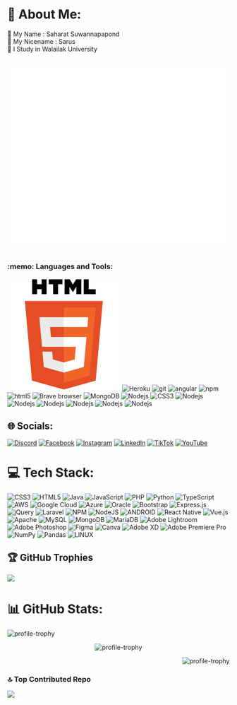# 💫 About Me:
📛 My Name : Saharat Suwannapapond<br>📖 My Nicename : Sarus<br>🏫 I Study in Walailak University<br>

<div align="center">
	<br>
	<a href="https://github.com/Sarus1997/hello-world/blame/main/hello.svg">
		<img src="hello.svg" width="800" height="400" alt="Click to see the source">
	</a>
	<br>
</div>

<br>


<h3>:memo: Languages and Tools:</h3>
<p style="width:40; height:40;">
  <img alt="Html5" src="https://raw.githubusercontent.com/devicons/devicon/master/icons/html5/html5-original-wordmark.svg" />
  <img alt="Heroku" src="https://img.shields.io/badge/-Heroku-430098?style=flat-square&logo=heroku&logoColor=white" />
  <img alt="git" src="https://img.shields.io/badge/-Git-F05032?style=flat-square&logo=git&logoColor=white" />
  <img alt="angular" src="https://img.shields.io/badge/-Angular-DD0031?style=flat-square&logo=angular&logoColor=white" />
  <img alt="npm" src="https://img.shields.io/badge/-NPM-CB3837?style=flat-square&logo=npm&logoColor=white" />
  <img alt="html5" src="https://img.shields.io/badge/-HTML5-E34F26?style=flat-square&logo=html5&logoColor=white" />
  <img alt="Brave browser" src="https://img.shields.io/badge/-Brave_Browser-FB542B?style=flat-square&logo=brave&logoColor=white" />
  <img alt="MongoDB" src="https://img.shields.io/badge/-MongoDB-13aa52?style=flat-square&logo=mongodb&logoColor=white" />
  <img alt="Nodejs" src="https://img.shields.io/badge/-Nodejs-43853d?style=flat-square&logo=Node.js&logoColor=white" />
  <img alt="CSS3" src="https://img.shields.io/badge/css3-%231572B6.svg?style=for-the-badge&logo=css3&logoColor=white" style="size=10px;"/>
  <img alt="Nodejs" src="" />
  <img alt="Nodejs" src="" />
  <img alt="Nodejs" src="" />
  <img alt="Nodejs" src="" />
  <img alt="Nodejs" src="" />
  <img alt="Nodejs" src="" />
</p>


## 🌐 Socials:
[![Discord](https://img.shields.io/badge/Discord-%237289DA.svg?logo=discord&logoColor=white)](https://discord.gg/#3541) [![Facebook](https://img.shields.io/badge/Facebook-%231877F2.svg?logo=Facebook&logoColor=white)](https://facebook.com/saharat.suwannapapond.7) [![Instagram](https://img.shields.io/badge/Instagram-%23E4405F.svg?logo=Instagram&logoColor=white)](https://instagram.com/sr_sarus_/?next=%2Fsr_sarus_%2F) [![LinkedIn](https://img.shields.io/badge/LinkedIn-%230077B5.svg?logo=linkedin&logoColor=white)](https://linkedin.com/in/saharat-sarus/) [![TikTok](https://img.shields.io/badge/TikTok-%23000000.svg?logo=TikTok&logoColor=white)](https://tiktok.com/@sarus_ss) [![YouTube](https://img.shields.io/badge/YouTube-%23FF0000.svg?logo=YouTube&logoColor=white)](https://youtube.com/@sr_sarus) 

# 💻 Tech Stack:
![CSS3](https://img.shields.io/badge/css3-%231572B6.svg?style=for-the-badge&logo=css3&logoColor=white) ![HTML5](https://img.shields.io/badge/html5-%23E34F26.svg?style=for-the-badge&logo=html5&logoColor=white) ![Java](https://img.shields.io/badge/java-%23ED8B00.svg?style=for-the-badge&logo=java&logoColor=white) ![JavaScript](https://img.shields.io/badge/javascript-%23323330.svg?style=for-the-badge&logo=javascript&logoColor=%23F7DF1E) ![PHP](https://img.shields.io/badge/php-%23777BB4.svg?style=for-the-badge&logo=php&logoColor=white) ![Python](https://img.shields.io/badge/python-3670A0?style=for-the-badge&logo=python&logoColor=ffdd54) ![TypeScript](https://img.shields.io/badge/typescript-%23007ACC.svg?style=for-the-badge&logo=typescript&logoColor=white) ![AWS](https://img.shields.io/badge/AWS-%23FF9900.svg?style=for-the-badge&logo=amazon-aws&logoColor=white) ![Google Cloud](https://img.shields.io/badge/Google%20Cloud-%234285F4.svg?style=for-the-badge&logo=google-cloud&logoColor=white) ![Azure](https://img.shields.io/badge/azure-%230072C6.svg?style=for-the-badge&logo=azure-devops&logoColor=white) ![Oracle](https://img.shields.io/badge/Oracle-F80000?style=for-the-badge&logo=oracle&logoColor=white) ![Bootstrap](https://img.shields.io/badge/bootstrap-%23563D7C.svg?style=for-the-badge&logo=bootstrap&logoColor=white) ![Express.js](https://img.shields.io/badge/express.js-%23404d59.svg?style=for-the-badge&logo=express&logoColor=%2361DAFB) ![jQuery](https://img.shields.io/badge/jquery-%230769AD.svg?style=for-the-badge&logo=jquery&logoColor=white) ![Laravel](https://img.shields.io/badge/laravel-%23FF2D20.svg?style=for-the-badge&logo=laravel&logoColor=white) ![NPM](https://img.shields.io/badge/NPM-%23000000.svg?style=for-the-badge&logo=npm&logoColor=white) ![NodeJS](https://img.shields.io/badge/node.js-6DA55F?style=for-the-badge&logo=node.js&logoColor=white) ![ANDROID](https://img.shields.io/badge/android-%2320232a.svg?style=for-the-badge&logo=android&logoColor=%a4c639) ![React Native](https://img.shields.io/badge/react_native-%2320232a.svg?style=for-the-badge&logo=react&logoColor=%2361DAFB) ![Vue.js](https://img.shields.io/badge/vuejs-%2335495e.svg?style=for-the-badge&logo=vuedotjs&logoColor=%234FC08D) ![Apache](https://img.shields.io/badge/apache-%23D42029.svg?style=for-the-badge&logo=apache&logoColor=white) ![MySQL](https://img.shields.io/badge/mysql-%2300f.svg?style=for-the-badge&logo=mysql&logoColor=white) ![MongoDB](https://img.shields.io/badge/MongoDB-%234ea94b.svg?style=for-the-badge&logo=mongodb&logoColor=white) ![MariaDB](https://img.shields.io/badge/MariaDB-003545?style=for-the-badge&logo=mariadb&logoColor=white) ![Adobe Lightroom](https://img.shields.io/badge/Adobe%20Lightroom-31A8FF.svg?style=for-the-badge&logo=Adobe%20Lightroom&logoColor=white) ![Adobe Photoshop](https://img.shields.io/badge/adobephotoshop-%2331A8FF.svg?style=for-the-badge&logo=adobephotoshop&logoColor=white) 	![Figma](https://img.shields.io/badge/figma-%23F24E1E.svg?style=for-the-badge&logo=figma&logoColor=white) ![Canva](https://img.shields.io/badge/Canva-%2300C4CC.svg?style=for-the-badge&logo=Canva&logoColor=white) ![Adobe XD](https://img.shields.io/badge/Adobe%20XD-470137?style=for-the-badge&logo=Adobe%20XD&logoColor=#FF61F6) ![Adobe Premiere Pro](https://img.shields.io/badge/Adobe%20Premiere%20Pro-9999FF.svg?style=for-the-badge&logo=Adobe%20Premiere%20Pro&logoColor=white) ![NumPy](https://img.shields.io/badge/numpy-%23013243.svg?style=for-the-badge&logo=numpy&logoColor=white) ![Pandas](https://img.shields.io/badge/pandas-%23150458.svg?style=for-the-badge&logo=pandas&logoColor=white) ![LINUX](https://img.shields.io/badge/Linux-FCC624?style=for-the-badge&logo=linux&logoColor=black)

## 🏆 GitHub Trophies
![](https://github-profile-trophy.vercel.app/?username=sarus1997&theme=radical&no-frame=false&no-bg=false&margin-w=4)

# 📊 GitHub Stats:
<p align='left'><img src="https://github-readme-stats.vercel.app/api?username=sarus1997&theme=dark&hide_border=false&include_all_commits=true&count_private=true" alt="profile-trophy"></p>
<p align='center'><img src="https://github-readme-streak-stats.herokuapp.com/?user=sarus1997&theme=dark&hide_border=false" alt="profile-trophy"/></p>
<p align='right'><img src="https://github-readme-stats.vercel.app/api/top-langs/?username=sarus1997&theme=dark&hide_border=false&include_all_commits=true&count_private=true&layout=compact" alt="profile-trophy"/></p>

### 🔝 Top Contributed Repo
![](https://github-contributor-stats.vercel.app/api?username=sarus1997&limit=5&theme=radical&combine_all_yearly_contributions=true)

